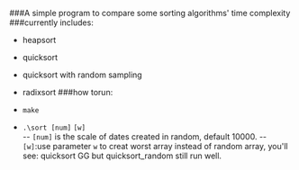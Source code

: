 ###A simple program to compare some sorting algorithms' time complexity
###currently includes:
- heapsort 
- quicksort
- quicksort with random sampling
- radixsort 
###how torun:

- `make`
- `.\sort [num]` `[w]`  
-- `[num]` is the scale of dates created in random, default 10000.
-- `[w]`:use parameter `w` to creat worst array instead of random array, you'll see: quicksort GG but quicksort_random still run well.

